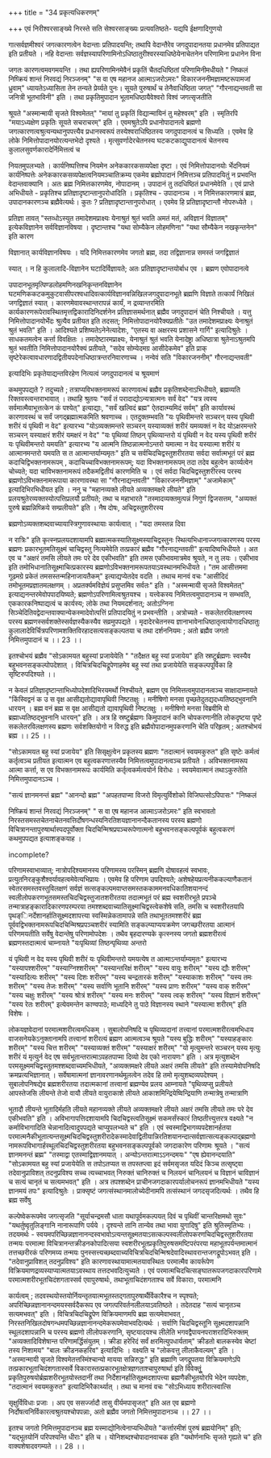 +++
title = "34 प्रकृत्यधिकरणम्"

+++
एवं निरीश्वरसाङ्ख्ये निरस्ते सति सेश्वरसाङ्ख्यः प्रत्यवतिष्ठते- यद्यपि ईक्षणादिगुणयो

गात्सर्वज्ञमीश्वरं जगत्कारणत्वेन वेदान्ताः प्रतिपादयन्ति; तथापि वेदान्तैरेव जगदुपादानतया प्रधानमेव प्रतिपाद्यत इति प्रतीयते । नहि वेदान्ताः सर्वज्ञस्यापरिणामिनोऽधिष्ठातुरीश्वरस्याधिष्ठेयेनाचेतनेन परिणामिना प्रधानेन विना

जगतः कारणत्वमवगमयन्ति । तथा ह्यपरिणामिनमेवैनं प्रकृतिं चैतदधिष्ठितां परिणामिनीमधीयते " निष्कलं निष्क्रियं शान्तं निरवद्यं निरञ्जनम्" "स वा एष महानज आत्माऽजरोऽमरः" विकारजननीमज्ञामष्टरूपामजां ध्रुवाम्" ध्यायतेऽध्यासिता तेन तन्यते प्रेर्य्यते पुनः। सूयते पुरुषार्थं च तेनैवाधिष्ठिता जगत्" "गौरनाद्यन्तवती सा जनित्री भूतभाविनी" इति । तथा प्रकृतिमुपादान भूतामधिष्ठायैवेश्वरो विश्वं जगत्सृजतीति

श्रूयते "अस्मान्मायी सृजते विश्वमेतत्" "मायां तु प्रकृतिं विद्यान्मायिनं तु महेश्वरम्" इति । स्मृतिरपि "मयाऽध्यक्षेण प्रकृतिः सूयते सचराचरम्" इति । एवमश्रुतेऽपि प्रधानोपादानत्वे ब्रह्मणो जगत्कारणत्वश्रुत्यन्यथानुपपत्त्यैव प्रधानस्वरूपं तस्येश्वराधिष्ठितस्य जगदुपादानत्वं च सिध्यति । एवमेव हि लोके निमित्तोपादानयोरत्यन्तभेदो दृश्यते । मृत्सुवर्णादेरचेतनस्य घटकटकाद्युपादानत्वं चेतनस्य कुलालसुवर्णकारादेर्निमित्तत्वं च

नियतमुपलभ्यते । कार्यनिष्पत्तिश्च नियमेन अनेककारकसव्यपेक्षा दृष्टा । एवं निमित्तोपादानयोः र्भेदनियमं कार्यनिष्पत्तेः अनेककारकसव्यपेक्षत्वनियमञ्चातिक्रम्य एकमेव ब्रह्मोपादानं निमित्तञ्च प्रतिपादयितुं न प्रभवन्ति वेदान्तवाक्यानि । अतः ब्रह्म निमित्तकारणमेव, नोपादानम् । उपादानं तु तदधिष्ठितं प्रधानमेवेति । एवं प्राप्ते अभिधीयते - प्रकृतिश्च प्रतिज्ञादृष्टान्तानुपरोधादिति । प्रकृतिश्च - उपादानञ्च । न निमित्तकारणमात्रं ब्रह्म, उपादानकारणञ्च ब्रह्मैवेत्यर्थः। कुतः ? प्रतिज्ञादृष्टान्तानुपरोधात् । एवमेव हि प्रतिज्ञादृष्टान्तौ नोपरुध्येते ।

प्रतिज्ञा तावत् "स्तव्धोऽस्युत तमादेशमप्राक्ष्यः येनाश्रुतं श्रुतं भवति अमतं मतं, अविज्ञानं विज्ञातम्" इत्येकविज्ञानेन सर्वविज्ञानविषया । दृष्टान्तश्च "यथा सोम्यैकेन लोहमणिना" "यथा सौम्यैकेन नखकृन्तनेन" इति कारण

विज्ञानात् कार्यविज्ञानविषयः । यदि निमित्तकारणमेव जगतो ब्रह्म, तदा तद्विज्ञानान्न समस्तं जगद्विज्ञातं

स्यात् । न हि कुलालादि-विज्ञानेन घटादिर्विज्ञायते; अतः प्रतिज्ञादृष्टान्तयोर्बाध एव । ब्रह्मण एवोपादानत्वे

उपादानभूतमृत्पिण्डलोहमणिनखनिकृन्तनविज्ञानेन घटमणिककटकमुकुटवासीपरश्वधादिवत्कार्यविज्ञानवन्निखिलजगदुपादानभूते ब्रह्मणि विज्ञाते तत्कार्यं निखिलं जगद्विज्ञातं स्यात् । कारणमेवावस्थान्तरापन्नं कार्यं, न द्रव्यान्तरमिति कार्यकारणरूपेरावस्थितमृत्तद्विकारादिनिदर्शनेन प्रतिज्ञासमर्थनात् ब्रह्मैव जगदुपादानं चेति निश्चीयते । यत्तु निमित्तोपादानयोर्भेदः श्रुत्यैव प्रतीयत इति तदसत्; निमित्तोपादानयोरैक्यप्रतीतेः "उत तमादेशमप्राक्ष्यः येनाश्रुतं श्रुतं भवति" इति । आदिश्यते प्रशिष्यतेऽनेनेत्यादेशः, "एतस्य वा अक्षरस्य प्रशासने गार्गि" इत्यादिश्रुतेः । साधकतमत्वेन कर्त्ता विवक्षितः । तमादेष्टारमप्राक्ष्यः, येनाश्रुतं श्रुतं भवति येनादेष्ट्रा अधिष्ठात्रा श्रुतेनाऽश्रुतमपि श्रुतं भवतीति निमित्तोपादानयोरैक्यं प्रतीयते, "सदेव सोम्येदमग्र आसीदेकमेव" इति प्राक् सृष्टेरेकत्वावधारणादद्वितीयपदेनाधिष्ठात्रन्तरनिवारणाच्च । नन्वेवं सति "विकारजननीम्" गौरनाद्यन्तवती"

इत्यादिभिः प्रकृतेयाद्यन्तविरहेण नित्यत्वं जगदुपादानत्वं च श्रूयमाणं

कथमुपपद्यते ? तदुच्यते ; तत्राप्यविभक्तनामरूपं कारणावत्थं ब्रह्मैव प्रकृतिशब्देनाऽभिधीयते, ब्रह्मव्यति रिक्तवस्त्वन्तराभावात् । तथाहि श्रुतयः "सर्वं तं परादाद्योऽन्यत्रात्मनः सर्वं वेद" "यत्र त्वस्य सर्वमात्मैवाभूत्तत्केन कं पश्येत्" इत्याद्याः, "सर्वं खल्विदं ब्रह्म" ऐतदात्म्यमिदं सर्वम्" इति कार्यावस्थं कारणावस्थं च सर्वं जगद्ब्रह्मात्मकमिति श्रवणाच्च । एतदुक्तम्भवति "यः पृथिवीमन्तरे सञ्चरन् यस्य पृथिवी शरीरं यं पृथिवी न वेद" इत्यारभ्य "योऽव्यक्तमन्तरे सञ्चरन् यस्याव्यक्तं शरीरं यमव्यक्तं न वेद योऽक्षरमन्तरे सञ्चरन् यस्याक्षरं शरीरं यमक्षरं न वेद" "यः पृथिव्यां तिष्ठन् पृथिव्यान्तरो यं पृथिवी न वेद यस्य पृथिवी शरीरं यः पृथिवीमन्तरो यमयति" इत्यारभ्य "य आत्मनि तिष्ठन्नात्मनोऽन्तरो यमात्मा न वेद यस्यात्मा शरीरं य आत्मानमन्तरो यमयति स त आत्मान्तर्याम्यमृतः" इति च सर्वचिदचिद्वस्तुशरीरतया सर्वदा सर्वात्मभूतं परं ब्रह्म कदाचिद्विभक्तनामरूपम् , कदाचिच्चाविभक्तनामरूपम्; यदा विभक्तनामरूपम् तदा तदेव बहुत्वेन कार्य्यत्वेन चोच्यते; यदा चाविभक्तनामरूपं तदैकमद्वितीयं कारणमिति च । एवं सर्वदा चिदचिद्वस्तुशरीरस्य परस्य ब्रह्मणोऽविभक्तनामरूपाया कारणावस्था सा "गौरनाद्यन्तवती" "विकारजननीमज्ञाम्" "अजामेकाम्" इत्यादिभिरभिधीयत इति । ननु च "महानव्यक्ते लीयते अव्यक्तमक्षरे लीयते" इति प्रलयश्रुतेरव्यक्तस्योत्पत्तिप्रलयौ प्रतीयते; तथा च महाभारते "तस्मादव्यक्तमुत्पन्नं निगुणं द्विजसत्तम, "अव्यक्तं पुरुषे ब्रह्मन्निष्क्रिये सम्प्रलीयते" इति । नैष दोषः, अचिद्वस्तुशरीरस्य

ब्रह्मणोऽव्यक्तशब्दवाच्यायास्त्रिगुणावस्थायाः कार्यत्वात् । "यदा तमस्तन्न दिवा

न रात्रिः" इति कृत्स्नप्रलयदशायामपि ब्रह्मात्मकस्यातिसूक्ष्मस्याचिद्वस्तुनः स्थित्यभिधानाज्जगत्कारणस्य परस्य ब्रह्मणः प्रकारभूतमतिसूक्ष्मं चाचिद्वस्तु नित्यमेवेति तत्प्रकारं ब्रह्मैव "गौरनाद्यन्तवती" इत्यादिष्वभिधीयते । अत एव च "अक्षरं तमसि लीयते तमः परे देव एकीभवति" इति तमस एकीभावमात्रमेव श्रूयते, न तु लयः । एकीभाव इति तमोभिधानातिसूक्ष्माचित्प्रकारस्य ब्रह्मणोऽविभक्तनामरूपतयाऽवस्थानमभिधीयते । "तम आसीत्तममा गूढमग्रे प्रकेतं तमसस्तन्महिनाजायतैकम्" इत्याद्यप्येतदेव वदति । तथाच मानवं वचः "आसीदिदं तमोभूतमप्रज्ञातमलक्षणम् । अप्रतर्क्यमविज्ञेयं प्रसुप्तमिव सर्वतः" इति । "अस्मन्मायी सृजते विश्वमेतत्" इत्याद्यनन्तरमेवोपपादयिष्यते; ब्रह्मणोऽपरिणामित्वश्रुतयश्च । यत्त्वेकस्य निमित्तत्वमुपादानञ्च न सम्भवति, एककारकनिष्पाद्यत्वं च कार्यस्य; लोके तथा नियमदर्शनात्; अतोऽग्निना सिञ्चेदितिवद्वेदान्तवाक्यान्येकस्मादेवोत्पत्तिं प्रतिपादयितुं न प्रभवन्तीति । अत्रोच्यते - सकलेतरविलक्षणस्य परस्य ब्रह्मणस्सर्वशक्तेस्सर्वज्ञस्यैकस्यैव सव्रमुपपद्यते । मृदादेरचेतनस्य ज्ञानाभावेनाधिष्ठातृत्वायोगादधिष्ठातुः कुलालादेविर्चित्रपरिणामशक्तिविरहादसत्यसङ्कल्पतया च तथा दर्शननियमः ; अतो ब्रह्मैव जगतो निमित्तमुपादानं च ।। 23 ।।

इतश्चोभयं ब्रह्मैव "सोऽकामयत बहुस्यां प्रजायेयेति " "तदैक्षत बहु स्यां प्रजायेय" इति स्रष्टुर्ब्रह्मणः स्वस्यैव बहुभवनसङ्कल्पोपदेशात् । विचित्रचिदचिद्रूपेणाहमेव बहु स्यां तथा प्रजायेयेति सङ्कल्पपूर्विका हि सृष्टिरुपदिश्यते ।।

न केवलं प्रतिज्ञादृष्टान्ताभिध्योपदेशादिभिरयमर्थो निश्चीयते, ब्रह्मण एव निमित्तत्वमुपादानत्वञ्च साक्षादाम्नायते "किंस्विद्वनं क उ स वृक्ष आसीद्यतोद्यावापृथिवी निष्टतक्षुः । मनीषिणो मनसा पृच्छतेदुतद्यदध्यतिष्ठद्भुवनानि धारयन् । ब्रह्म वनं ब्रह्म स वृक्ष आसीद्यतो द्यावापृथिवी निष्टतक्षुः । मनीषिणो मनसा विब्रवीमि वो ब्रह्माध्यतिष्ठद्भुवनानि धारयन्" इति । अत्र हि स्रष्टुर्ब्रह्मणः किमुपादानं कानि चोपकरणानीति लोकदृष्टया पृष्टे सकलेतरविलक्षणस्य ब्रह्मणः सर्वशक्तियोगो न विरुद्ध इति ब्रह्मैवोपादानमुपकरणानि चेति परिहृतम् ; अतश्चोभयं ब्रह्म ।। 25 ।।

"सोऽकामयत बहु स्यां प्रजायेय" इति सिसृक्षुत्वेन प्रकृतस्य ब्रह्मणः "तदात्मानं स्वयमकुरुत" इति सृष्टेः कर्मत्वं कर्तृत्वञ्च प्रतीयत इत्यात्मन एव बहुत्वकरणात्तस्यैव निमित्तत्वमुपादानत्वञ्च प्रतीयते । अविभक्तनामरूप आत्मा कर्त्ता, स एव विभक्तनामरूपः कार्यमिति कर्तृत्वकर्मत्वयोर्न विरोधः । स्वयमेवात्मानं तथाऽकुरुतेति निमित्तमुपादानऽञ्च ।

"सत्यं ज्ञानमनन्तं ब्रह्म" "आनन्दो ब्रह्म" "अपहतपाप्मा विजरो विमृत्युर्विशोको विजिघत्सोऽपिपासः" "निष्कलं

निष्क्रियं शान्तं निरवद्यं निरञ्जनम्" " स वा एष महानज आत्माऽजरोऽमरः" इति स्वभावतो निरस्तसमस्तचेतनाचेतनवत्तिर्दोषगन्धस्यनिरतिशयज्ञानानन्दैकतानस्य परस्य ब्रह्मणो विचित्रानन्तापुरुषार्थास्पदपूर्वोक्ता चिदचिन्मिश्रप्रपञ्चरूपेणात्मनो बहुभवनसङ्कल्पपूर्वकं बहुत्वकरणं कथमुपपद्यत इत्याशङ्कयाह ।

incomplete?

परिणामस्वाभाव्यात्; नात्रोपदिश्यमानस्य परिणामस्य परस्मिन् ब्रह्मणि दोषावहत्वं स्वभावः, प्रत्युतनिरङ्कुशैश्वर्यावहत्वमेवेत्यभिप्रायः । एवमेव हि परिणाम उपदिश्यते; अशेषहेयप्रत्यनीककल्याणैकतानं स्वेतरसमस्तवस्तुविलक्षणं सर्वज्ञं सत्सङ्कल्पमवाप्तसमस्तककाममनवधिकातिशयानन्दं स्वलीलोपकरणभूतसमस्तचिदचिद्वस्तुजातशरीरतया तदात्मभूतं परं ब्रह्म स्वशरीरभूते प्रपञ्चे तन्मात्राहङ्कारादिकारणपरम्परया तमश्शब्दवाच्यातिसूक्ष्माचिद्वस्त्वेकशेषे सति, तमसि च स्वशरीरतयापि पृथङ्िनर्देशानर्हातिसूक्ष्मदशापत्त्या स्वस्मिन्नेकतामापन्ने सति तथाभूततमश्शरीरं ब्रह्म पूर्ववद्विभक्तनामरूपचिदचिन्मिश्रप्रपञ्चशरीरं स्यामिति सङ्कल्प्याप्ययक्रमेण जगच्छरीरतया आत्मानं परिणमयतीति सर्वेषु वेदान्तेषु परिणामोपदेशः । तथैव बृहदारण्यके कृत्स्नस्य जगतो ब्रह्मशरीरत्वं ब्रह्मणस्तदात्मत्वं चाम्नायते "यःपृथिव्यां तिष्ठन्पृथिव्या अन्तरो

यं पृथिवी न वेद यस्य पृथिवी शरीरं यः पृथिवीमन्तरो यमयत्येष त आत्माऽन्तर्याम्यमृतः" इत्यारभ्य "यस्यापश्शरीरम्" "यस्याग्निश्शरीरम्" "यस्यान्तरिक्षं शरीरम्" "यस्य वायुः शरीरम्" "यस्य द्यौः शरीरम्" "यस्यादित्यः शरीरम्" "यस्य दिशः शरीरम्" "यस्य चन्द्रतारकं शरीरम्" "यस्याकाशः शरीरम्" "यस्य तमः शरीरम्" "यस्य तेजः शरीरम्" "यस्य सर्वाणि भूतानि शरीरम्" "यस्य प्राणः शरीरम्" "यस्य वाक् शरीरम्" "यस्य चक्षुः शरीरम्" "यस्य श्रोत्रं शरीरम्" "यस्य मनः शरीरम्" "यस्य त्वक् शरीरम्" "यस्य विज्ञानं शरीरम्" "यस्य रेतः शरीरम्" इत्येवमन्तेन काण्वपाठे; माध्यदिने तु पाठे विज्ञानस्य स्थाने "यस्यात्मा शरीरम्" इति विशेषः ।

लोकयज्ञवेदानां परमात्मशरीरत्वमधिकम् । सुबालोपनिषदि च पृथिव्यादानां तत्त्वानां परमात्मशरीरत्वमभिधाय वाजसनेयकेऽनुक्तानामपि तत्त्वानां शरीरत्यं ब्रह्मण आत्मत्वञ्च श्रूयते "यस्य बुद्धिः शरीरम्" "यस्याहङ्कारः शरीरम्" "यस्य चित्त शरीरम्" "यस्याव्यक्तं शरीरम्" "यस्याक्षरं शरीरम्" "यो मृत्युमन्तरे सञ्चरन् यस्य मृत्युः शरीरं यं मृत्युर्न वेद एष सर्वभूतान्तरात्माऽपहतपाप्मा दिव्यो देव एको नारायणः" इति । अत्र मृत्युशब्देन परमसूक्ष्ममचिद्वस्तुतमश्शब्दवाच्यमभिधीयते, "अव्यक्तमक्षरे लीयते अक्षरं तमसि लीयते" इति तस्यामेवोपनिषदि क्रमप्रत्यभिज्ञानात् । सर्वेषामात्मनां ज्ञानावरणानर्थमूलत्वेन तदेव हि तमो मृत्युशब्दव्यपदेश्यम् । सुबालोपनिषद्येव ब्रह्मशरीरतया तदात्मकानां तत्त्वानां ब्रह्मण्येव प्रलय आम्नायते "पृथिव्यप्सु प्रलीयते आपस्तेजसि लीयन्ते तेजो वायौ लीयते वायुराकाशे लीयते आकाशमिन्द्रियेष्विन्द्रियाणि तन्मात्रेषु तन्मात्राणि

भूतादौ लीयन्ते भूतादिर्महति लीयते महानव्यक्ते लीयते अव्यक्तमक्षरे लीयते अक्षरं तमसि लीयते तमः परे देव एकीभवति" इति । अविभागापत्तिदशायामपि चिदचिद्वस्त्वतिसूक्ष्मं सकमर्संस्कारं तिष्ठतीत्त्युत्तरत्र वक्ष्यते "न कर्माविभागादिति चेन्नानादित्वादुपपद्यते चाप्युपलभ्यते च" इति । एवं स्वस्माद्विभागव्यपदेशानर्हतया परमात्मनैकीभूतात्यन्तसूक्ष्मचिदचिद्वस्तुशरीरादेकस्मादेवाद्वितीयान्निरतिशयानन्दात्सर्वज्ञात्सत्यङ्कल्पाद्ब्रह्मणो नामरूपविभागार्हस्थूलचिदचिद्वस्तुशरीरतया बहुभवनसङ्कल्पपूर्वको जगदाकारेण परिणामः श्रूयते । "सत्यं ज्ञानमनन्तं ब्रह्म" "तस्माद्वा एतस्माद्विज्ञानमयात् । अन्योऽन्तरात्माऽऽनन्दमयः" "एष ह्येवानन्दयाति" "सोऽकामयत बहु स्यां प्रजायेयेति स तपोऽतप्यत स तपस्तप्त्वा इदं सर्वमसृजत यदिदं किञ्च तत्सृष्ट्वा तदेवानुप्राविशत् तदनुप्रविश्य सच्च त्यच्चाभवत् निरुक्तं चानिरुक्तं च निलयनं चानिलयनं च विज्ञानं चाविज्ञानं च सत्यं चानृतं च सत्यमभवत्" इति । अत्र तपश्शब्देन प्राचीनजगदाकारपर्यालोचनरूपं ज्ञानमभिधीयते "यस्य ज्ञानमयं तपः" इत्यादिश्रुतेः । प्राक्सृष्टं जगत्संस्थानमालोच्येदीनामपि तत्संस्थानं जगदसृजदित्यर्थः । तथैव हि ब्रह्म सर्वेषु

कल्पेष्वेकरूपमेव जगत्सृजति "सूर्याचन्द्रमसौ धाता यथापूर्वमकल्पयत् दिवं च पृथिवीं चान्तरिक्षमथो सुवः" "यथर्तुष्वृतुलिङ्गानि नानारूपाणि पर्यये । दृश्यन्ते तानि तान्येव तथा भावा युगादिषु" इति श्रुतिस्मृतिभ्यः । तदयमर्थः - स्वयमपरिच्छिन्नज्ञानानन्दस्वभावोऽत्यन्तसूक्ष्मतयाऽसत्कल्पस्वलीलोपकरणचिदचिद्वस्तुशरीरतया तन्मयः परमात्मा विचित्रानन्तक्रीडनकोपादित्सया स्वशरीरभूतप्रकृतिपुरुषसमष्टिपरंपरया महाभूतपर्यन्तमात्मानं तत्तच्छरीरकं परिणमय्य तन्मयः पुनस्सत्त्यच्छब्दवाच्यविचित्रचिदचिन्मिश्रदेवादिस्थावरान्तजगद्रूपोऽभवत् इति । "तदेवानुप्राविशत् तदनुप्रविश्य" इति कारणावस्थायामात्मतयावस्थितः परमात्मैव कायर्रूपेण विक्रियमाणद्रव्यस्याप्यात्मतयाऽवस्थाय तत्तदभवदित्युच्यते । एवं परमात्मचिदचित्सङ्घातरूपजगदाकारपरिणामे परमात्मशरीरभूतचिदंशगतास्सर्व एवापुरुषार्थः, तथाभूताचिदंशगताश्च सर्वे विकाराः, परमात्मनि

कार्यत्वम् ; तदवस्थयोस्तयोर्नियन्तृतयात्मभूतस्तद्गतापुरुषार्थैर्विकारैश्च न स्पृश्यते; अपरिच्छिन्नज्ञानानन्दमयस्सर्वदैकरूप एव जगत्परिवर्तनलीलयाऽवतिष्ठते । तदेतदाह "सत्यं चानृतञ्च सत्यमभवत्" इति । विचित्रचिदचिद्रूपेण विक्रियमाणमपि ब्रह्म सत्यमेवाभवत् , निरस्तनिखिलदोषगन्धमपच्छिन्नज्ञानानन्दमेकरूपमेवाभवदित्यर्थः । सर्वाणि चिदचिद्वस्तूनि सूक्ष्मदशापन्नानि स्थूलदशापन्नानि च परस्य ब्रह्मणो लीलोपकरणानि, सृष्टयादयश्च लीलेति भगवद्वैपायनपराशरादिभिरुक्तम् "अव्यक्तादिविशेषान्त परिणामर्द्धिसंयुतम् । क्रीडा हरेरिदं सर्वं क्षरमित्युपधार्यताम्" क्रीडतो बालकस्येव चेष्टां तस्य निशामय" "बालः क्रीडनकहरिव" इत्यादिभिः । वक्ष्यति च "लोकवत्तु लीलाकैवल्यम्" इति । "अस्मान्मायी सृजते विश्वमेतत्तस्मिंश्चान्यो मायया सन्निरुद्धः" इति ब्रह्माणि जगद्रूपतया विक्रियमाणेऽपि तत्प्रकारभूताचिदंशगतास्सर्वे विकारास्तत्प्रकारभूतक्षेत्रज्ञगताश्चापुरुषार्था इति विवेक्तूुं प्रकृतिपुरुषयोर्ब्रह्मशरीरभूतयोस्तदानीं तथा निर्देशानर्हातिसूक्ष्मदशापत्त्या ब्रह्मणैकीभूतयोरपि भेदेन व्यपदेशः, "तदात्मानं स्वयमकुरुत" इत्यादिभिरैकार्थ्यात् । तथा च मानवं वचः "सोऽभिध्याय शरीरात्स्वात्सि

सृक्षुर्विविधाः प्रजाः । अप एव ससर्ज्जादौ तासु वीर्यमपासृजत्" इति अत एव ब्रह्मणो निर्दोषत्वनिर्विकारत्वश्रुतयश्चोपपन्नाः, अतो ब्रह्मैव जगतो निमित्तमुपादानञ्च ।। 27 ।।

इतश्च जगतो निमित्तमुपादानञ्च ब्रह्म यस्माद्योनित्वेनाप्यभिधीयते "कर्त्तारमीशं पुरुषं ब्रह्मयोनिम्" इति; "यद्भूतयोनिं परिपश्यन्ति धीराः" इति च । योनिशब्दश्चोपादानवाचक इति "यथोर्णनाभिः सृजते गृह्यते च" इति वाक्यशेषादवगम्यते ।। 28 ।।